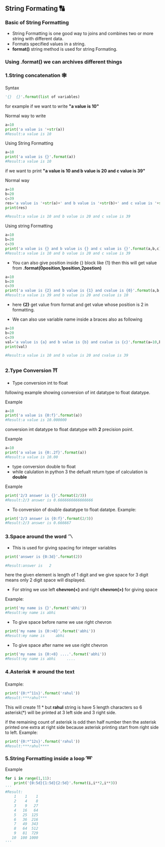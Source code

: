## String Formating :capital_abcd:

### Basic of String Formatting
- String Formatting is one good way to joins and combines two or more string with different data.
- Formats specified values in a string.
- **format()**  string method is used for string Formating.

### Using .format() we can archives different things

### 1.String concatenation :spider_web:
Syntax
```python
'{}  {}'.format(list of variables)
```

for example if we want to write **"a value is 10"**

Normal way to write
```python
a=10
print('a value is '+str(a))
#Result:a value is 10
```
Using String Formatting
```python
a=10
print('a value is {}'.format(a))
#Result:a value is 10
```
if we want to print **"a value is 10 and b value is 20 and c value is 39"**

Normal way
```python
a=10
b=20
c=39
res='a value is '+str(a)+' and b value is '+str(b)+' and c value is '+str(c)
print(res)

#Result:a value is 10 and b value is 20 and c value is 39
```

Using string Formatting
```python
a=10
b=20
c=39
print('a value is {} and b value is {} and c value is {}'.format(a,b,c))
#Result:a value is 10 and b value is 20 and c value is 39
```

- You can also give position inside {} block like {1} then this will get value from **.format(0position,1position,2postion)**
```python
a=10
b=20
c=39
print('a value is {2} and b value is {1} and cvalue is {0}'.format(a,b,c))
#Result:a value is 39 and b value is 20 and cvalue is 10

```
- here **{2}** get value from format and get value whose position is 2 in formatting.

- We can also use variable name inside a braces also as following
```python
a=10
b=20
c=39
val='a value is {a} and b value is {b} and cvalue is {c}'.format(a=10,b=20,c=39)
print(val)

#Result:a value is 10 and b value is 20 and cvalue is 39
```


###  2.Type Conversion :shinto_shrine:
- Type conversion int to float

following example showing conversion of int datatype to float datatype.

Example
```python
a=10
print('a value is {0:f}'.format(a))
#Result:a value is 10.000000
```
conversion int datatype to float datatype with **2** precision point.

Example
```python
a=10
print('a value is {0:.2f}'.format(a))
#Result:a value is 10.00
```
- type conversion double to float
- while calulation in python 3 the defualt return type of calculation is **double**

Example
```python
print('2/3 answer is {}'.format(2/3))
#Result:2/3 answer is 0.6666666666666666

```
- To conversion of double daatatype to float datatpe.
Example:
```python
print('2/3 answer is {0:f}'.format(2/3))
#Result:2/3 answer is 0.666667
```


### 3.Space around the word :part_alternation_mark:

- This is used for giving spacing for integer variables
```python
print('answer is {0:3d}'.format(2))

#Result:answer is   2
```
here the given element is length of 1 digit and we give space for 3 digit means only 2 digit space will displayed.


- For string we use left **chevron(<)** and right **chevron(>)** for giving space

Example:
```python
print('my name is {}'.format('abhi'))
#Result:my name is abhi
```

- To give space before name we use right chevron
```python
print('my name is {0:>8}'.format('abhi'))
#Result:my name is     abhi
```

- To give space after name we use right chevron
```python
print('my name is {0:<8} ....'.format('abhi'))
#Result:my name is abhi     ....
```
### 4.Asterisk :eight_pointed_black_star: around the text
Example:

```python
print('{0:*^11s}'.format('rahul'))
#Result:***rahul***

```
This will create 11 * but **rahul** string is have 5 length characters so 6 asterisk(*) will be printed at 3 left side and 3 right side.
                             
if the remaining count of asterisk is odd then half number then the asterisk printed one extra at right side because asterisk 
printing start from right side to left.
Example:
```python
print('{0:*^12s}'.format('rahul'))
#Result:***rahul****
```

### 5.String Formatting inside a loop    :loop: 

Example
```python
for i in range(1,11):                           
	print('{0:5d}{1:5d}{2:5d}'.format(i,i**2,i**3))
'''
#Result:
    1    1    1
    2    4    8
    3    9   27
    4   16   64
    5   25  125
    6   36  216
    7   49  343
    8   64  512
    9   81  729
   10  100 1000
'''
```                                
